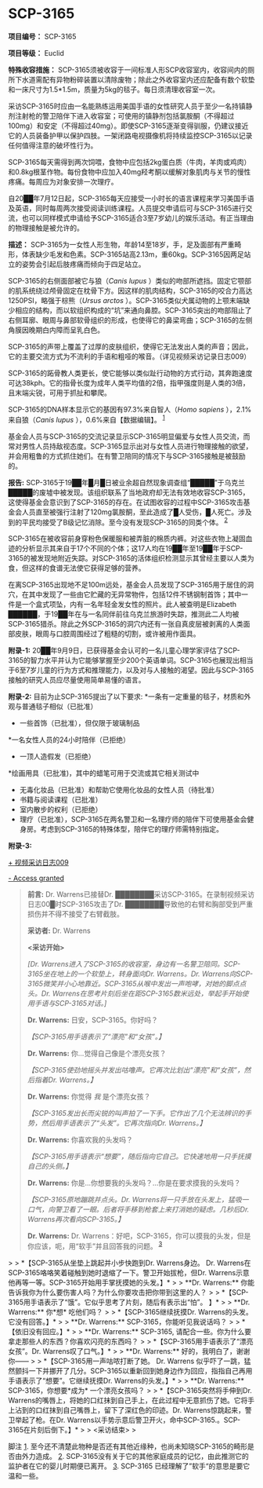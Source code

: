 # SCP-3165
                        


**项目编号：** SCP-3165

**项目等级：** Euclid

**特殊收容措施：** SCP-3165须被收容于一间标准人形SCP收容室内，收容间内的厕所下水道需配有异物粉碎装置以清除废物；除此之外收容室内还应配备有数个软垫和一床尺寸为1.5*1.5m，质量为5kg的毯子。每日须清理收容室一次。

采访SCP-3165时应由一名能熟练运用美国手语的女性研究人员于至少一名持镇静剂注射枪的警卫陪伴下进入收容室；可使用的镇静剂包括氯胺酮（不得超过100mg）和安定（不得超过40mg）。即使SCP-3165逐渐变得驯服，仍建议接近它的人员装备护甲以保护四肢。一架闭路电视摄像机将持续监控SCP-3165以记录任何值得注意的破坏性行为。

SCP-3165每天需得到两次饲喂，食物中应包括2kg蛋白质（牛肉，羊肉或鸡肉）和0.8kg根茎作物。每份食物中应加入40mg羟考酮以缓解对象肌肉与关节的慢性疼痛。每周应为对象安排一次理疗。

自20██年7月12日起，SCP-3165每天应接受一小时长的语言课程来学习美国手语及英语，同时每周两次接受阅读训练课程。人员提交申请后可与SCP-3165进行交流，也可以同样模式申请给予SCP-3165适合3至7岁幼儿的娱乐活动。有正当理由的物理接触是被允许的。

**描述：** SCP-3165为一女性人形生物，年龄14至18岁，手，足及面部有严重畸形，体表缺少毛发和色素。SCP-3165站高2.13m，重60kg。SCP-3165因两足站立的姿势会引起后肢疼痛而倾向于四足站立。

SCP-3165的右侧面部被它与狼（*Canis lupus* ）类似的吻部所遮挡。固定它颚部的肌系统绕过颅骨固定在枕骨下方。因这样的肌肉结构，SCP-3165的咬合力高达1250PSI，略强于棕熊（*Ursus arctos* ）。SCP-3165类似犬属动物的上颚末端缺少相应的结构，而以软组织构成的“坑”来通向鼻腔。SCP-3165突出的吻部阻止了右侧耳廓、眼周与鼻部软骨组织的形成，也使得它的鼻梁弯曲；SCP-3165的左侧角膜因晚期白内障而呈乳白色。

SCP-3165的声带上覆盖了过厚的皮肤组织，使得它无法发出人类的声音；因此，它的主要交流方式为不流利的手语和粗哑的喉音。（详见视频采访记录日志009）

SCP-3165的跖骨教人类更长，使它能够以类似趾行动物的方式行动，其奔跑速度可达38kph。它的指骨长度为成年人类平均值的2倍，指甲强度则是人类的3倍，且末端尖锐，可用于抓扯和攀爬。

SCP-3165的DNA样本显示它的基因有97.3%来自智人（*Homo sapiens* ），2.1%来自狼（*Canis lupus* ），0.6%来自【数据编辑】。<sup class='footnoteref'>
 <a shape='rect' class='footnoteref' id='footnoteref-1' href='javascript:;' onclick='WIKIDOT.page.utils.scrollToReference(&apos;footnote-1&apos;)'>1</a>
</sup>

基金会人员与SCP-3165的交流记录显示SCP-3165明显偏爱与女性人员交流，而常对男性人员持敌视态度。SCP-3165显示出对与女性人员进行物理接触的欲望，并会用粗鲁的方式抓住她们。在有警卫陪同的情况下与SCP-3165接触是被鼓励的。

**报告:**  SCP-3165于19██年█月█日被业余超自然现象调查组“█████”于乌克兰█████的废墟中被发现。该组织联系了当地政府却无法有效地收容SCP-3165，这使得基金会意识到了SCP-3165的存在。在试图收容的过程中SCP-3165攻击基金会人员直至被强行注射了120mg氯胺酮，至此造成了█人受伤，█人死亡。涉及到的平民均接受了B级记忆消除。至今没有发现SCP-3165的同类个体。<sup class='footnoteref'>
 <a shape='rect' class='footnoteref' id='footnoteref-2' href='javascript:;' onclick='WIKIDOT.page.utils.scrollToReference(&apos;footnote-2&apos;)'>2</a>
</sup>

SCP-3165在被收容前身穿粉色保暖服和被弄脏的棉质内裤。对这些衣物上凝固血迹的分析显示其来自于17个不同的个体；这17人均在19██年至19██年于SCP-3165的被发现地附近失踪。对SCP-3165的活体组织检测显示其曾经主要以人类为食，但这样的食谱无法使它获得足够的营养。

在离SCP-3165出现地不足100m远处，基金会人员发现了SCP-3165用于居住的洞穴，在其中发现了一些由它贮藏的无异常物件，包括12件不锈钢制首饰；其中一件是一个盒式项坠，内有一名年轻金发女性的照片。此人被查明是Elizabeth ██████，于19██年在与一名同伴前往乌克兰旅游时失踪，推测此二人均被SCP-3165猎杀。除此之外SCP-3165的洞穴内还有一张自真皮层被剥离的人类面部皮肤，眼周与口腔周围经过了粗糙的切割，或许被用作面具。

**附录-1:**  20██年9月9日，已获得基金会认可的一名儿童心理学家评估了SCP-3165的智力水平并认为它能够掌握至少200个英语单词。SCP-3165也展现出相当于6至7岁儿童的行为方式和推理能力，以及对与人接触的渴望。因此与SCP-3165接触的研究人员应尽量使用简单易懂的语言。

**附录-2:**  目前为止SCP-3165提出了以下要求:
*一条有一定重量的毯子，材质和外观与普通毯子相似（已批准）

- 一些首饰（已批准），但仅限于玻璃制品

*一名女性人员的24小时陪伴（已拒绝）

- 一顶人造假发（已拒绝）

*绘画用具（已批准)，其中的蜡笔可用于交流或其它相关测试中

- 无毒化妆品（已批准）和帮助它使用化妆品的女性人员（待批准）
- 书籍与阅读课程（已批准）
- 室内散步的权利（已拒绝）
- 理疗（已批准），SCP-3165在两名警卫和一名理疗师的陪伴下可使用基金会健身房。考虑到SCP-3165的特殊体型，陪伴它的理疗师需特别指定。

**附录-3:** 


<a shape='rect' class='collapsible-block-link' href='javascript:;'>+&#160;&#35270;&#39057;&#37319;&#35775;&#26085;&#24535;009</a>

<a shape='rect' class='collapsible-block-link' href='javascript:;'>-&#160;Access&#160;granted</a>


> **前言:** Dr. Warrens已接替Dr. ████████采访SCP-3165。在录制视频采访日志00█时SCP-3165攻击了Dr. ████████导致他的右臂和胸部受到严重损伤并不得不接受了右臂截肢。
> 
> **采访者:**  Dr. Warrens
> 
> **<采访开始>** 
> 
> *[Dr. Warrens进入了SCP-3165的收容室，身边有一名警卫陪同。SCP-3165坐在地上的一个软垫上，转身面向Dr. Warrens。Dr. Warrens向SCP-3165微笑并小心地靠近。SCP-3165从喉中发出一声咆哮，对她的脚点点头。Dr. Warrens在思考片刻后坐在距SCP-3165数米远处，举起手开始使用手语与SCP-3165对话。]* 
> 
> **Dr. Warrens:**  日安，SCP-3165。你好吗？
> 
> *【SCP-3165用手语表示了“漂亮”和“女孩”。】* 
> 
> **Dr. Warrens:**  你…觉得自己像是个漂亮女孩？
> 
> *【SCP-3165使劲地摇头并发出咕噜声。它再次比划出“漂亮”和“女孩”，然后指着Dr. Warrens。】* 
> 
> **Dr. Warrens:** 你觉得 *我*  是个漂亮女孩？
> 
> *【SCP-3165发出长而尖锐的叫声拍了一下手。它作出了几个无法辨识的手势，然后用手语表示了“头发”。它再次指向Dr. Warrens。】* 
> 
> **Dr. Warrens:**  你喜欢我的头发吗？
> 
> *【SCP-3165用手语表示“想要”，随后指向它自己。它快速地用一只手抚摸自己的头侧。】* 
> 
> **Dr. Warrens:** 你是…你想要我的头发吗？…你是在要求摸我的头发吗？
> 
> *【SCP-3165原地蹦跳并点头。Dr. Warrens将一只手放在头发上，猛吸一口气，向警卫看了一眼。后者将手移到枪套上来打消她的疑虑。几秒后Dr. Warrens再次看向SCP-3165。】* 
> 
> **Dr. Warrens:** Dr. Warrens：好吧，SCP-3165，你可以摸我的头发，但是你应该，呃，用“软手”并且回答我的问题。<sup class='footnoteref'>
 <a shape='rect' class='footnoteref' id='footnoteref-3' href='javascript:;' onclick='WIKIDOT.page.utils.scrollToReference(&apos;footnote-3&apos;)'>3</a>
</sup>
> 
> *【SCP-3165从坐垫上跳起并小步快跑到Dr. Warrens身边。 Dr. Warrens在SCP-3165咯咯笑着碰触到她时退缩了一下。警卫开始拔枪，但Dr. Warrens示意他再等一等。SCP-3165开始用手掌抚摸她的头发。】* 
> 
> **Dr. Warrens:**  你能告诉我你为什么要伤害人吗？为什么你要攻击把你带到这里的人？
> 
> *【SCP-3165用手语表示了“饿”。它似乎思考了片刻，随后有表示出“怕”。 】* 
> 
> **Dr. Warrens:** 你*想* 吃他们吗？
> 
> *【SCP-3165继续抚摸Dr. Warrens的头发。它没有回答。】* 
> 
> **Dr. Warrens:**  SCP-3165，你能听见我说话吗？
> 
> *【依旧没有回应。】* 
> 
> **Dr. Warrens:**  SCP-3165, 请配合一些。你为什么要拿走那些人的东西？你喜欢闪亮的东西吗？
> 
> *【SCP-3165用手语表示了“漂亮女孩”。Dr. Warrens叹了口气。】* 
> 
> **Dr. Warrens:** 好的，我明白了，谢谢你——
> 
> *【SCP-3165用一声咕哝打断了她。 Dr. Warrens 似乎吓了一跳，猛然颤抖一下并挪开了几分。SCP-3165以重新回到她身边作为回应，指指自己再用手语表示了“想要”。它继续抚摸Dr. Warrens的头发。】* 
> 
> **Dr. Warrens:**  SCP-3165，你想要*成为*  一个漂亮女孩吗？
> 
> *【SCP-3165突然将手伸到Dr. Warrens的嘴唇上，将她的口红抹到自己手上，在此过程中无意抓伤了她。它将手上沾到的口红抹到自己嘴唇上，留下了深红色的印迹。Dr. Warrens惊跳起来，警卫举起了枪。在Dr. Warrens以手势示意后警卫开火，命中SCP-3165.。SCP-3165在片刻后倒下。】* 
> 
> <采访结束>
> 






脚注
<a shape='rect' href='javascript:;' onclick='WIKIDOT.page.utils.scrollToReference(&apos;footnoteref-1&apos;)'>1</a>. 至今还不清楚此物种是否还有其他近缘种，也尚未知晓SCP-3165的畸形是否由外力造成。
<a shape='rect' href='javascript:;' onclick='WIKIDOT.page.utils.scrollToReference(&apos;footnoteref-2&apos;)'>2</a>. SCP-3165没有关于它的其他家庭成员的记忆，由此推测它的监护者在它的婴儿时期便已离开。
<a shape='rect' href='javascript:;' onclick='WIKIDOT.page.utils.scrollToReference(&apos;footnoteref-3&apos;)'>3</a>. SCP-3165 已经理解了”软手“的意思是要它温和一些。


                    